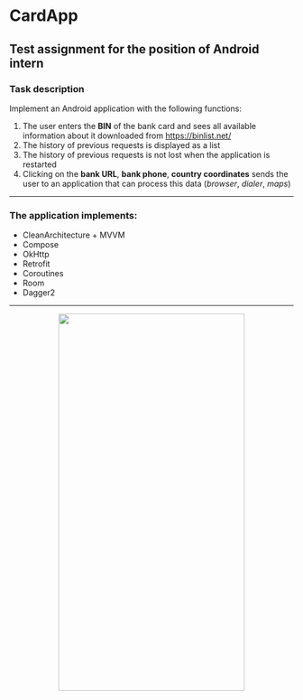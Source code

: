# CardApp
## Test assignment for the position of Android intern
### Task description
Implement an Android application with the following functions:
1. The user enters the **BIN** of the bank card and sees all available information about it downloaded from https://binlist.net/
2. The history of previous requests is displayed as a list
3. The history of previous requests is not lost when the application is restarted
4. Clicking on the **bank URL**, **bank phone**, **country coordinates** sends the user to an application that can process this data (*browser*, *dialer*, *maps*)

***

### The application implements: 
  * CleanArchitecture + MVVM
  * Compose
  * OkHttp
  * Retrofit
  * Coroutines
  * Room
  * Dagger2
  
  ***
<div align="center">
  <img src="https://user-images.githubusercontent.com/94898232/209624116-c1b8f8a2-3f0d-42e7-9956-c4525d160f96.gif" width="330" height="668"/>
</div>


  


